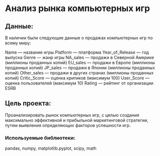 Анализ рынка компьютерных игр
=============================

Данные:
-------

В наличии были следующие данные о продажах компьютерных игр по всему
миру:

Name — название игры 
Platform — платформа 
Year\_of\_Release — год выпуска 
Genre — жанр игры 
NA\_sales — продажи в Северной Америке (миллионы проданных копий) 
EU\_sales — продажи в Европе (миллионы проданных копий)
JP\_sales — продажи в Японии (миллионы проданных копий)
Other\_sales — продажи в других странах (миллионы проданных копий)
Critic\_Score — оценка критиков (максимум 100) 
User\_Score — оценка
пользователей (максимум 10) 
Rating — рейтинг от организации ESRB

Цель проекта:
-------------

Проанализировать рынок компьютерных игр, с целью создания максимально
эффективной и прибыльной маркетинговой стратегии, путем выявления
определяющих факторов успешности игр.

### Используемые библиотеки:

pandas, numpy, matplotlib.pyplot, scipy, math
